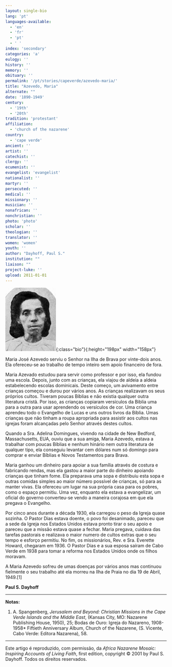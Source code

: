 ```yaml
---
layout: single-bio
lang: 'pt'
languages-available:
  - 'en'
  - 'fr'
  - 'pt'
  - ' '
index: 'secondary'
categories: 'a'
eulogy: ''
history: ''
memory: ''
obituary: ''
permalink: '/pt/stories/capeverde/azevedo-maria/'
title: "Azevedo, Maria"
alternate: ""
date: '1890-1949'
century:
  - '19th'
  - '20th'
tradition: 'protestant'
affiliation:
  - 'church of the nazarene'
country:
  - 'cape verde'
ancient: ''
artist: ''
catechist: ''
clergy: ''
ecumenist: ''
evangelist: 'evangelist'
nationalist: ''
martyr: ''
persecuted: ''
medical: ''
missionary: ''
musician: ''
nonafrican: ''
nonchristian: ''
photo: 'photo'
scholar: ''
theologian: ''
translator: ''
women: 'women'
youth: ''
author: "Dayhoff, Paul S."
institution: ""
liaison: ""
project-luke: ''
upload: 2011-01-01
---
```


![image](/images/bio-pics/capeverde/azevedo-maria/azevedo-maria.jpg){:class="bio"}{:height="198px" width="158px"}

Maria José Azevedo serviu o Senhor na Ilha de Brava por vinte-dois anos. Ela ofereceu-se ao trabalho de tempo inteiro sem apoio financeiro de fora.

Maria Azevado estudou para servir como professor e por isso, ela fundou uma escola. Depois, junto com as crianças, ela viajou de aldeia a aldeia estabelecendo escolas dominicais. Deste começo, um avivamento entre crianças começou e durou por vários anos. As crianças realizavam os seus próprios cultos. Tiveram poucas Bíblias e não existia qualquer outra literatura cristã. Por isso, as crianças copiaram versículos da Biblia uma para a outra para usar aprendendo os versículos de cor. Uma criança aprendeu todo o Evangelho de Lucas e uns outros livros da Bíblia. Umas crianças que não tinham a roupa apropriada para assistir aos cultos nas igrejas foram alcançadas pelo Senhor através destes cultos.

Quando a Sra. Adelina Domingues, vivendo na cidade de New Bedford, Massachusetts, EUA, ouviu que a sua amiga, Maria Azevedo, estava a trabalhar com poucas Bíblias e nenhum hinário nem outra literatura de qualquer tipo, ela conseguiu levantar cem dólares num só domingo para comprar e enviar Bíblias e Novos Testamentos para Brava.

Maria ganhou um dinheiro para apoiar a sua família através de costura e fabricando rendas, mas ela gastou a maior parte do dinheiro apoiando crianças que tinham fome. Ela preparava uma sopa e distribuiu esta sopa e outras comidas simples ao maior número possível de crianças, só para as manter vivas. Ela ofereceu um lugar na sua própria casa para os pobres, como o espaço permitiu. Uma vez, enquanto ela estava a evangelizar, um oficial do governo converteu-se vendo a maneira corajosa em que ela pregava o Evangelho.

Por cinco anos durante a década 1930, ela carregou o peso da Igreja quase sozinha. O Pastor Dias estava doente, o povo foi desanimado, pareceu que a sede da Igreja nos Estados Unidos estava pronto tirar o seu apoio e pareceu que a missão estava quase a fechar. Maria pregava, cuidava das tarefas pastorais e realizava o maior numero de cultos extras que o seu tempo e esforço permitiu. No fim, os mission&aacute;rios, Rev. e Sra. Everette Howard, chegaram em 1936. O Pastor Dias e a sua esposa sa&iacute;ram de Cabo Verde em 1938 para tomar a reforma nos Estados Unidos onde os filhos moravam.

A Maria Azevedo sofreu  de umas doen&ccedil;as por vários anos mas continuou fielmente o seu trabalho até ela morreu na Ilha de Praia no dia 19 de Abril, 1949.[1]

**Paul S. Dayhoff**

---

**Notas:**

1. A. Spangenberg, *Jerusalem and Beyond: Christian Missions in the Cape Verde Islands and the Middle East*, (Kansas City, MO: Nazarene Publishing House, 1950), 25; Bodas de Ouro: Igreja do Nazareno, 1908-1958* Fiftieth Anniversary Album, Church of the Nazarene, (S. Vicente, Cabo Verde: Editora Nazarena), 58.

---

Este artigo é  reproduzido, com permissão, da *Africa Nazarene Mosaic: Inspiring Accounts of  Living Faith*, first edition, copyright © 2001 by Paul S. Dayhoff. Todos os direitos reservados.
